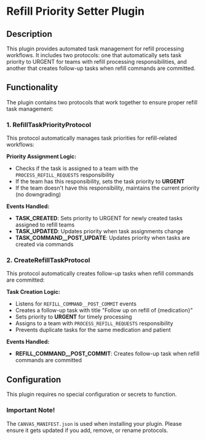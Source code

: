 # Refill Priority Setter Plugin

## Description

This plugin provides automated task management for refill processing workflows. It includes two protocols: one that automatically sets task priority to URGENT for teams with refill processing responsibilities, and another that creates follow-up tasks when refill commands are committed.

## Functionality

The plugin contains two protocols that work together to ensure proper refill task management:

### 1. RefillTaskPriorityProtocol

This protocol automatically manages task priorities for refill-related workflows:

**Priority Assignment Logic:**
- Checks if the task is assigned to a team with the `PROCESS_REFILL_REQUESTS` responsibility
- If the team has this responsibility, sets the task priority to **URGENT**
- If the team doesn't have this responsibility, maintains the current priority (no downgrading)

**Events Handled:**
- **TASK_CREATED**: Sets priority to URGENT for newly created tasks assigned to refill teams
- **TASK_UPDATED**: Updates priority when task assignments change
- **TASK_COMMAND__POST_UPDATE**: Updates priority when tasks are created via commands

### 2. CreateRefillTaskProtocol

This protocol automatically creates follow-up tasks when refill commands are committed:

**Task Creation Logic:**
- Listens for `REFILL_COMMAND__POST_COMMIT` events
- Creates a follow-up task with title "Follow up on refill of {medication}"
- Sets priority to **URGENT** for timely processing
- Assigns to a team with `PROCESS_REFILL_REQUESTS` responsibility
- Prevents duplicate tasks for the same medication and patient

**Events Handled:**
- **REFILL_COMMAND__POST_COMMIT**: Creates follow-up task when refill commands are committed

## Configuration

This plugin requires no special configuration or secrets to function.

### Important Note!

The `CANVAS_MANIFEST.json` is used when installing your plugin. Please ensure it gets updated if you add, remove, or rename protocols.

